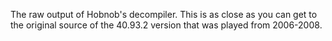 The raw output of Hobnob's decompiler. This is as close as you can get to the original source of the 40.93.2 version that was played from 2006-2008.
